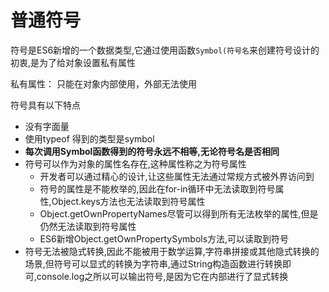 # 普通符号
符号是ES6新增的一个数据类型,它通过使用函数```Symbol(符号名```来创建符号设计的初衷,是为了给对象设置私有属性

私有属性： 只能在对象内部使用，外部无法使用

符号具有以下特点

- 没有字面量
- 使用typeof 得到的类型是symbol
- **每次调用Symbol函数得到的符号永远不相等,无论符号名是否相同**
- 符号可以作为对象的属性名存在,这种属性称之为符号属性
  - 开发者可以通过精心的设计,让这些属性无法通过常规方式被外界访问到
  - 符号的属性是不能枚举的,因此在for-in循环中无法读取到符号属性,Object.keys方法也无法读取到符号属性
  - Object.getOwnPropertyNames尽管可以得到所有无法枚举的属性,但是仍然无法读取到符号属性
  - ES6新增Object.getOwnPropertySymbols方法,可以读取到符号
- 符号无法被隐式转换,因此不能被用于数学运算,字符串拼接或其他隐式转换的场景,但符号可以显式的转换为字符串,通过String构造函数进行转换即可,console.log之所以可以输出符号,是因为它在内部进行了显式转换